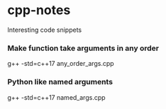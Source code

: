 # cpp-notes
Interesting code snippets

### Make function take arguments in any order
g++ -std=c++17 any_order_args.cpp

### Python like named arguments
g++ -std=c++17 named_args.cpp
